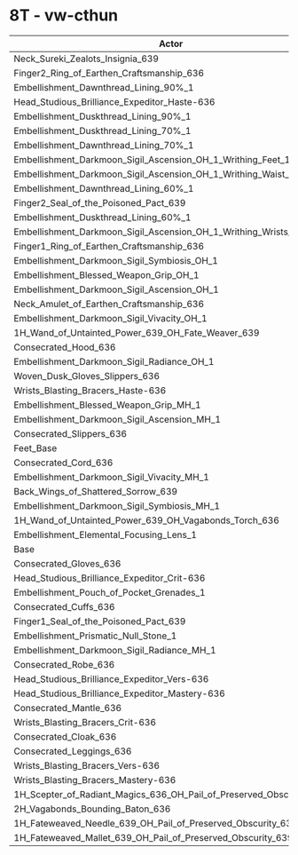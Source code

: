 # 8T - vw-cthun
| Actor | DPS | Increase |
|---|:---:|:---:|
|Neck_Sureki_Zealots_Insignia_639|5558338|1.21%|
|Finger2_Ring_of_Earthen_Craftsmanship_636|5545987|0.98%|
|Embellishment_Dawnthread_Lining_90%_1|5535956|0.80%|
|Head_Studious_Brilliance_Expeditor_Haste-636|5532841|0.75%|
|Embellishment_Duskthread_Lining_90%_1|5529967|0.69%|
|Embellishment_Duskthread_Lining_70%_1|5527318|0.64%|
|Embellishment_Dawnthread_Lining_70%_1|5525988|0.62%|
|Embellishment_Darkmoon_Sigil_Ascension_OH_1_Writhing_Feet_1|5523838|0.58%|
|Embellishment_Darkmoon_Sigil_Ascension_OH_1_Writhing_Waist_1|5523438|0.57%|
|Embellishment_Dawnthread_Lining_60%_1|5523428|0.57%|
|Finger2_Seal_of_the_Poisoned_Pact_639|5521620|0.54%|
|Embellishment_Duskthread_Lining_60%_1|5519326|0.50%|
|Embellishment_Darkmoon_Sigil_Ascension_OH_1_Writhing_Wrists_1|5514902|0.42%|
|Finger1_Ring_of_Earthen_Craftsmanship_636|5514509|0.41%|
|Embellishment_Darkmoon_Sigil_Symbiosis_OH_1|5512205|0.37%|
|Embellishment_Blessed_Weapon_Grip_OH_1|5508426|0.30%|
|Embellishment_Darkmoon_Sigil_Ascension_OH_1|5508422|0.30%|
|Neck_Amulet_of_Earthen_Craftsmanship_636|5507121|0.28%|
|Embellishment_Darkmoon_Sigil_Vivacity_OH_1|5507076|0.28%|
|1H_Wand_of_Untainted_Power_639_OH_Fate_Weaver_639|5507042|0.28%|
|Consecrated_Hood_636|5502983|0.20%|
|Embellishment_Darkmoon_Sigil_Radiance_OH_1|5500834|0.16%|
|Woven_Dusk_Gloves_Slippers_636|5499650|0.14%|
|Wrists_Blasting_Bracers_Haste-636|5497578|0.10%|
|Embellishment_Blessed_Weapon_Grip_MH_1|5496410|0.08%|
|Embellishment_Darkmoon_Sigil_Ascension_MH_1|5495964|0.07%|
|Consecrated_Slippers_636|5495597|0.07%|
|Feet_Base|5494397|0.05%|
|Consecrated_Cord_636|5494306|0.04%|
|Embellishment_Darkmoon_Sigil_Vivacity_MH_1|5493679|0.03%|
|Back_Wings_of_Shattered_Sorrow_639|5493653|0.03%|
|Embellishment_Darkmoon_Sigil_Symbiosis_MH_1|5493332|0.03%|
|1H_Wand_of_Untainted_Power_639_OH_Vagabonds_Torch_636|5493270|0.02%|
|Embellishment_Elemental_Focusing_Lens_1|5492226|0.01%|
|Base|5491901|0.00%|
|Consecrated_Gloves_636|5491206|-0.01%|
|Head_Studious_Brilliance_Expeditor_Crit-636|5490631|-0.02%|
|Embellishment_Pouch_of_Pocket_Grenades_1|5490581|-0.02%|
|Consecrated_Cuffs_636|5489961|-0.04%|
|Finger1_Seal_of_the_Poisoned_Pact_639|5489436|-0.04%|
|Embellishment_Prismatic_Null_Stone_1|5488862|-0.06%|
|Embellishment_Darkmoon_Sigil_Radiance_MH_1|5488364|-0.06%|
|Consecrated_Robe_636|5486761|-0.09%|
|Head_Studious_Brilliance_Expeditor_Vers-636|5483994|-0.14%|
|Head_Studious_Brilliance_Expeditor_Mastery-636|5483695|-0.15%|
|Consecrated_Mantle_636|5483388|-0.16%|
|Wrists_Blasting_Bracers_Crit-636|5483359|-0.16%|
|Consecrated_Cloak_636|5480555|-0.21%|
|Consecrated_Leggings_636|5479447|-0.23%|
|Wrists_Blasting_Bracers_Vers-636|5477489|-0.26%|
|Wrists_Blasting_Bracers_Mastery-636|5476909|-0.27%|
|1H_Scepter_of_Radiant_Magics_636_OH_Pail_of_Preserved_Obscurity_639|5472019|-0.36%|
|2H_Vagabonds_Bounding_Baton_636|5469367|-0.41%|
|1H_Fateweaved_Needle_639_OH_Pail_of_Preserved_Obscurity_639|5450028|-0.76%|
|1H_Fateweaved_Mallet_639_OH_Pail_of_Preserved_Obscurity_639|5449603|-0.77%|
